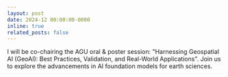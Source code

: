 ```yaml
---
layout: post
date: 2024-12 00:00:00-0000
inline: true
related_posts: false
---
```


I will be co-chairing the AGU oral & poster session: "Harnessing Geospatial AI (GeoAI): Best Practices, Validation, and Real-World Applications". Join us to explore the advancements in AI foundation models for earth sciences.
